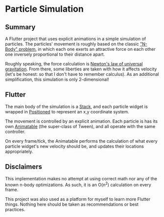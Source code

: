# Particle Simulation

## Summary
A Flutter project that uses explicit animations in a simple simulation of particles. The particles' movement is roughly based on the classic ["N-Body" problem](https://en.wikipedia.org/wiki/N-body_simulation), in which each one exerts an attractive force on each other one inversely proportional to their distance apart.

Roughly speaking, the force calculation is [Newton's law of universal gravitation](https://en.wikipedia.org/wiki/Newton%27s_law_of_universal_gravitation). From there, some liberties are taken with how it affects velocity (let's be honest: so that I don't have to remember calculus). As an additional simplification, this simulation is only 2-dimensional!

## Flutter
The main body of the simulation is a [Stack](https://api.flutter.dev/flutter/widgets/Stack-class.html), and each particle widget is wrapped in [Positioned](https://api.flutter.dev/flutter/widgets/Positioned-class.html) to represent an x,y coordinate system.

The movement is controlled by an explicit animation. Each particle is has its own [Animatable](https://api.flutter.dev/flutter/animation/Animatable-class.html) (the super-class of Tween), and all operate with the same controller.

On every frame/tick, the Animatable performs the calculation of what every particle widget's new velocity should be, and updates their locations appropriately. 

## Disclaimers
This implementation makes no attempt at using correct math nor any of the known n-body optimizations. As such, it is an O(n<sup>2</sup>) calculation on every frame. 

This project was also used as a platform for myself to learn more Flutter things. Nothing here should be taken as recommendations or best practices.
